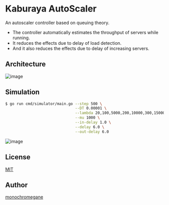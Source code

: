# Kaburaya AutoScaler

An autoscaler controller based on queuing theory.

- The controller automatically estimates the throughput of servers while running.
- It reduces the effects due to delay of load detection.
- And it also reduces the effects due to delay of increasing servers.

## Architecture

![image](https://user-images.githubusercontent.com/1845486/65784527-35289080-e18d-11e9-98eb-a155ed8967cc.png)

## Simulation

```sh
$ go run cmd/simulator/main.go --step 500 \
                               --DT 0.00001 \
                               --lambda 20,100,5000,200,10000,300,15000,400,10000 \
                               --mu 1000 \
                               --in-delay 1.0 \
                               --delay 6.0 \
                               --out-delay 6.0
```

![image](https://user-images.githubusercontent.com/1845486/65784472-16c29500-e18d-11e9-9fee-718bac3bbdbd.png)

## License

[MIT](https://github.com/monochromegane/kaburaya-autoscaler/blob/master/LICENSE)

## Author

[monochromegane](https://github.com/monochromegane)

